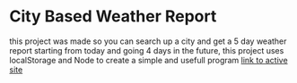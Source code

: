# City Based Weather Report
this project was made so you can search up a city and get a 5 day weather report starting from today and going 4 days in the future, this project uses localStorage and Node to create a simple and usefull program
[link to active site]()